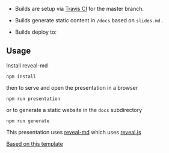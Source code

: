 * Builds are setup via [Travis CI](https://travis-ci.com/github/golubitsky/present) for the master branch.

* Builds generate static content in `/docs` based on `slides.md` .
* Builds deploy to: 

## Usage

Install reveal-md

``` 
npm install
```

then to serve and open the presentation in a browser

``` 
npm run presentation
```

or to generate a static website in the `docs` subdirectory

``` 
npm run generate
```

This presentation uses [reveal-md](https://github.com/webpro/reveal-md) which uses [reveal.js](http://lab.hakim.se/reveal-js)

[Based on this template](https://martinmurphy.github.io/slidestemplate)
